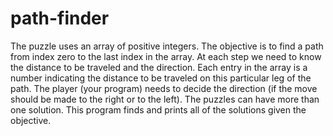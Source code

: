 # path-finder

The puzzle uses an array of positive integers. The objective is to find a path from index zero to the last index in the array. At each step we need to know the distance to be traveled and the direction. Each entry in the array is a number indicating the distance to be traveled on this particular leg of the path. The player (your program) needs to decide the direction (if the move should be made to the right or to the left). The puzzles can have more than one solution. This program finds and prints all of the solutions given the objective.

